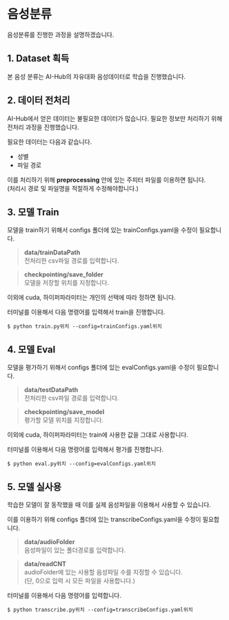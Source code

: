 # 음성분류

음성분류를 진행한 과정을 설명하겠습니다.

## 1. Dataset 획득

본 음성 분류는 AI-Hub의 자유대화 음성데이터로 학습을 진행했습니다.

## 2. 데이터 전처리

AI-Hub에서 얻은 데이터는 불필요한 데이터가 많습니다. 필요한 정보만 처리하기 위해 전처리 과정을 진행했습니다.

필요한 데이터는 다음과 같습니다.

- 성별
- 파일 경로

이를 처리하기 위해 **preprocessing** 안에 있는 주피터 파일를 이용하면 됩니다.<br>(처리시 경로 및 파일명을 적절하게 수정해야합니다.)

## 3. 모델 Train

모델을 train하기 위해서 configs 폴더에 있는 trainConfigs.yaml을 수정이 필요합니다.

> **data/trainDataPath** <br> 전처리한 csv파일 경로를 입력합니다.

> **checkpointing/save_folder** <br> 모델을 저장할 위치를 지정합니다.

이외에 cuda, 하이퍼파라미터는 개인의 선택에 따라 정하면 됩니다.

터미널를 이용해서 다음 명령어를 입력해서 train을 진행합니다.

    $ python train.py위치 --config=trainConfigs.yaml위치

## 4. 모델 Eval

모델을 평가하기 위해서 configs 폴더에 있는 evalConfigs.yaml을 수정이 필요합니다.

> **data/testDataPath** <br> 전처리한 csv파일 경로를 입력합니다.

> **checkpointing/save_model** <br> 평가할 모델 위치를 지정합니다.

이외에 cuda, 하이퍼파라미터는 train에 사용한 값을 그대로 사용합니다.

터미널를 이용해서 다음 명령어를 입력해서 평가를 진행합니다.

    $ python eval.py위치 --config=evalConfigs.yaml위치

## 5. 모델 실사용

학습한 모델이 잘 동작했을 때 이를 실제 음성파일을 이용해서 사용할 수 있습니다.

이를 이용하기 위해 configs 폴더에 있는 transcribeConfigs.yaml을 수정이 필요합니다.

> **data/audioFolder** <br> 음성파일이 있는 폴더경로를 입력합니다.

> **data/readCNT** <br> audioFolder에 있는 사용할 음성파일 수를 지정할 수 있습니다. <br> (단, 0으로 입력 시 모든 파일을 사용합니다.)

터미널를 이용해서 다음 명령어를 입력합니다.

    $ python transcribe.py위치 --config=transcribeConfigs.yaml위치
